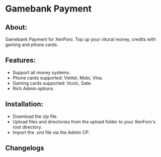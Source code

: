 # Gamebank Payment

## About:
Gamebank Payment for XenForo.​ Top up your vitural money, credits with gaming and phone cards.

## Features:
 * Support all money systems.
 * Phone cards supported: Viettel, Mobi, Vina.
 * Gaming cards supported: Vcoin, Gate.
 * Rich Admin options.

## Installation:
 * Download the zip file.
 * Upload files and directories from the upload folder to your XenForo's root directory.
 * Import the .xml file via the Admin CP.

## Changelogs



